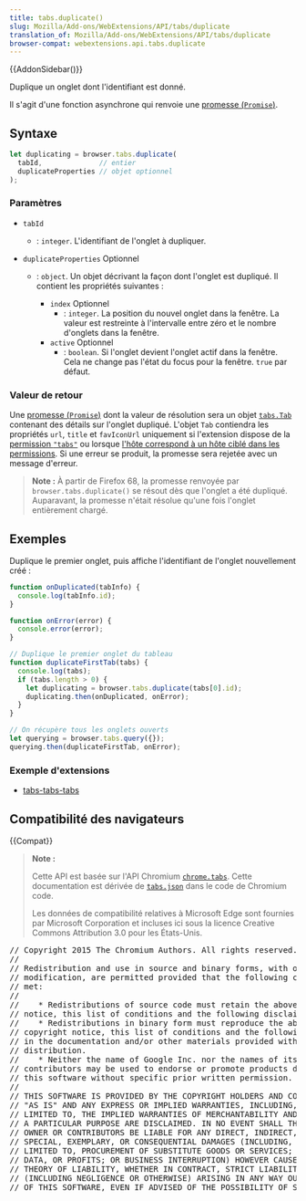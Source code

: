 ```yaml
---
title: tabs.duplicate()
slug: Mozilla/Add-ons/WebExtensions/API/tabs/duplicate
translation_of: Mozilla/Add-ons/WebExtensions/API/tabs/duplicate
browser-compat: webextensions.api.tabs.duplicate
---
```

{{AddonSidebar()}}

Duplique un onglet dont l'identifiant est donné.

Il s'agit d'une fonction asynchrone qui renvoie une [promesse (`Promise`)](/fr/docs/Web/JavaScript/Reference/Global_Objects/Promise).

## Syntaxe

```js
let duplicating = browser.tabs.duplicate(
  tabId,              // entier
  duplicateProperties // objet optionnel
);
```

### Paramètres

- `tabId`
  - : `integer`. L'identifiant de l'onglet à dupliquer.
- `duplicateProperties` Optionnel

  - : `object`. Un objet décrivant la façon dont l'onglet est dupliqué. Il contient les propriétés suivantes&nbsp;:

    - `index` Optionnel
      - : `integer`. La position du nouvel onglet dans la fenêtre. La valeur est restreinte à l'intervalle entre zéro et le nombre d'onglets dans la fenêtre.
    - `active` Optionnel
      - : `boolean`. Si l'onglet devient l'onglet actif dans la fenêtre. Cela ne change pas l'état du focus pour la fenêtre. `true` par défaut.

### Valeur de retour

Une [promesse (`Promise`)](/fr/docs/Web/JavaScript/Reference/Global_Objects/Promise) dont la valeur de résolution sera un objet [`tabs.Tab`](/fr/docs/Mozilla/Add-ons/WebExtensions/API/tabs/Tab) contenant des détails sur l'onglet dupliqué. L'objet `Tab` contiendra les propriétés `url`, `title` et `favIconUrl` uniquement si l'extension dispose de la [permission `"tabs"`](/fr/docs/Mozilla/Add-ons/WebExtensions/manifest.json/permissions) ou lorsque [l'hôte correspond à un hôte ciblé dans les permissions](/fr/docs/Mozilla/Add-ons/WebExtensions/manifest.json/permissions#host_permissions). Si une erreur se produit, la promesse sera rejetée avec un message d'erreur.

> **Note :** À partir de Firefox 68, la promesse renvoyée par `browser.tabs.duplicate()` se résout dès que l'onglet a été dupliqué. Auparavant, la promesse n'était résolue qu'une fois l'onglet entièrement chargé.

## Exemples

Duplique le premier onglet, puis affiche l'identifiant de l'onglet nouvellement créé :

```js
function onDuplicated(tabInfo) {
  console.log(tabInfo.id);
}

function onError(error) {
  console.error(error);
}

// Duplique le premier onglet du tableau
function duplicateFirstTab(tabs) {
  console.log(tabs);
  if (tabs.length > 0) {
    let duplicating = browser.tabs.duplicate(tabs[0].id);
    duplicating.then(onDuplicated, onError);
  }
}

// On récupère tous les onglets ouverts
let querying = browser.tabs.query({});
querying.then(duplicateFirstTab, onError);
```

### Exemple d'extensions

- [tabs-tabs-tabs](https://github.com/mdn/webextensions-examples/tree/master/tabs-tabs-tabs)

## Compatibilité des navigateurs

{{Compat}}

> **Note :**
>
> Cette API est basée sur l'API Chromium [`chrome.tabs`](https://developer.chrome.com/extensions/tabs#method-executeScript). Cette documentation est dérivée de [`tabs.json`](https://chromium.googlesource.com/chromium/src/+/master/chrome/common/extensions/api/tabs.json) dans le code de Chromium code.
>
> Les données de compatibilité relatives à Microsoft Edge sont fournies par Microsoft Corporation et incluses ici sous la licence Creative Commons Attribution 3.0 pour les États-Unis.

<div class="hidden"><pre>// Copyright 2015 The Chromium Authors. All rights reserved.
//
// Redistribution and use in source and binary forms, with or without
// modification, are permitted provided that the following conditions are
// met:
//
//    * Redistributions of source code must retain the above copyright
// notice, this list of conditions and the following disclaimer.
//    * Redistributions in binary form must reproduce the above
// copyright notice, this list of conditions and the following disclaimer
// in the documentation and/or other materials provided with the
// distribution.
//    * Neither the name of Google Inc. nor the names of its
// contributors may be used to endorse or promote products derived from
// this software without specific prior written permission.
//
// THIS SOFTWARE IS PROVIDED BY THE COPYRIGHT HOLDERS AND CONTRIBUTORS
// "AS IS" AND ANY EXPRESS OR IMPLIED WARRANTIES, INCLUDING, BUT NOT
// LIMITED TO, THE IMPLIED WARRANTIES OF MERCHANTABILITY AND FITNESS FOR
// A PARTICULAR PURPOSE ARE DISCLAIMED. IN NO EVENT SHALL THE COPYRIGHT
// OWNER OR CONTRIBUTORS BE LIABLE FOR ANY DIRECT, INDIRECT, INCIDENTAL,
// SPECIAL, EXEMPLARY, OR CONSEQUENTIAL DAMAGES (INCLUDING, BUT NOT
// LIMITED TO, PROCUREMENT OF SUBSTITUTE GOODS OR SERVICES; LOSS OF USE,
// DATA, OR PROFITS; OR BUSINESS INTERRUPTION) HOWEVER CAUSED AND ON ANY
// THEORY OF LIABILITY, WHETHER IN CONTRACT, STRICT LIABILITY, OR TORT
// (INCLUDING NEGLIGENCE OR OTHERWISE) ARISING IN ANY WAY OUT OF THE USE
// OF THIS SOFTWARE, EVEN IF ADVISED OF THE POSSIBILITY OF SUCH DAMAGE.
</pre></div>
